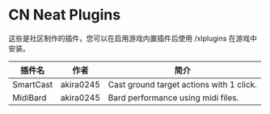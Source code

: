 # CN Neat Plugins

这些是社区制作的插件，您可以在启用游戏内置插件后使用 /xlplugins 在游戏中安装。


| 插件名 | 作者 | 简介 |
|---------------|---------------|-----------------|
| SmartCast | akira0245 | Cast ground target actions with 1 click. |
| MidiBard | akira0245 | Bard performance using midi files. |